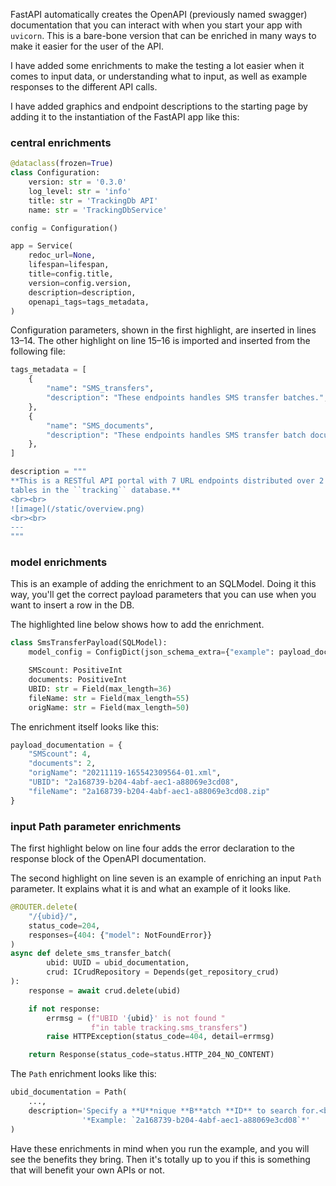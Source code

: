 FastAPI automatically creates the OpenAPI (previously named swagger) documentation
that you can interact with when you start your app with `uvicorn`. This is a bare-bone
version that can be enriched in many ways to make it easier for the user of the API.

I have added some enrichments to make the testing a lot easier when it comes to
input data, or understanding what to input, as well as example responses to the
different API calls.

I have added graphics and endpoint descriptions to the starting page by adding it
to the instantiation of the FastAPI app like this:

### central enrichments

``` py linenums="1" hl_lines="3-6 15-16" title="app/main.py"
@dataclass(frozen=True)
class Configuration:
    version: str = '0.3.0'
    log_level: str = 'info'
    title: str = 'TrackingDb API'
    name: str = 'TrackingDbService'

config = Configuration()

app = Service(
    redoc_url=None,
    lifespan=lifespan,
    title=config.title,
    version=config.version,
    description=description,
    openapi_tags=tags_metadata,
)
```

Configuration parameters, shown in the first highlight, are inserted in lines 13–14.
The other highlight on line 15–16 is imported and inserted from the following file:

``` py linenums="1" hl_lines="1 12" title="app/documentation.py"
tags_metadata = [
    {
        "name": "SMS_transfers",
        "description": "These endpoints handles SMS transfer batches.",
    },
    {
        "name": "SMS_documents",
        "description": "These endpoints handles SMS transfer batch documents.",
    },
]

description = """
**This is a RESTful API portal with 7 URL endpoints distributed over 2 groups that interfaces 2 SQLite
tables in the ``tracking`` database.**
<br><br>
![image](/static/overview.png)
<br><br>
---
"""
```

### model enrichments

This is an example of adding the enrichment to an SQLModel. Doing it this way,
you'll get the correct payload parameters that you can use when you want to
insert a row in the DB.

The highlighted line below shows how to add the enrichment.

``` py linenums="1" hl_lines="2" title="app/sms_transfer/models.py"
class SmsTransferPayload(SQLModel):
    model_config = ConfigDict(json_schema_extra={"example": payload_documentation})

    SMScount: PositiveInt
    documents: PositiveInt
    UBID: str = Field(max_length=36)
    fileName: str = Field(max_length=55)
    origName: str = Field(max_length=50)
```

The enrichment itself looks like this:

``` py linenums="1" hl_lines="1" title="app/sms_transfer/documentation.py"
payload_documentation = {
    "SMScount": 4,
    "documents": 2,
    "origName": "20211119-165542309564-01.xml",
    "UBID": "2a168739-b204-4abf-aec1-a88069e3cd08",
    "fileName": "2a168739-b204-4abf-aec1-a88069e3cd08.zip"
}
```

### input Path parameter enrichments

The first highlight below on line four adds the error declaration to the response block
of the OpenAPI documentation.

The second highlight on line seven is an example of enriching an input `Path` parameter.
It explains what it is and what an example of it looks like.

``` py linenums="1" hl_lines="4 7" title="app/sms_transfer/sms_transfer_routes.py"
@ROUTER.delete(
    "/{ubid}/",
    status_code=204,
    responses={404: {"model": NotFoundError}}
)
async def delete_sms_transfer_batch(
        ubid: UUID = ubid_documentation,
        crud: ICrudRepository = Depends(get_repository_crud)
):
    response = await crud.delete(ubid)

    if not response:
        errmsg = (f"UBID '{ubid}' is not found "
                  f"in table tracking.sms_transfers")
        raise HTTPException(status_code=404, detail=errmsg)

    return Response(status_code=status.HTTP_204_NO_CONTENT)
```

The `Path` enrichment looks like this:

``` py linenums="1" hl_lines="1" title="app/core/documentation.py"
ubid_documentation = Path(
    ...,
    description='Specify a **U**nique **B**atch **ID** to search for.<br>'
                '*Example: `2a168739-b204-4abf-aec1-a88069e3cd08`*'
)
```

Have these enrichments in mind when you run the example, and you will see the
benefits they bring. Then it's totally up to you if this is something that will
benefit your own APIs or not.
